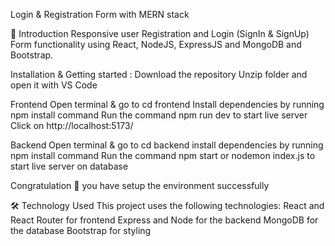 Login & Registration Form with MERN stack

👋 Introduction
Responsive user Registration and Login (SignIn & SignUp) Form functionality using React, NodeJS, ExpressJS and MongoDB and Bootstrap.

Installation & Getting started :
Download the repository
Unzip folder and open it with VS Code

Frontend
Open terminal & go to cd frontend
Install dependencies by running npm install command
Run the command npm run dev to start live server
Click on http://localhost:5173/

Backend
Open terminal & go to cd backend
install dependencies by running npm install command
Run the command npm start or nodemon index.js to start live server on database

Congratulation 🎉 you have setup the environment successfully

🛠️ Technology Used
This project uses the following technologies:
React and React Router for frontend
Express and Node for the backend
MongoDB for the database
Bootstrap for styling
